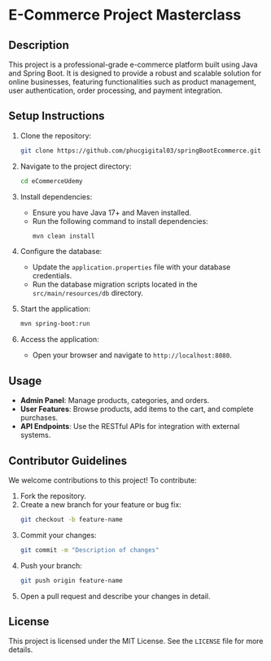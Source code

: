 
# E-Commerce Project Masterclass

## Description

This project is a professional-grade e-commerce platform built using Java
and Spring Boot. It is designed to provide a robust and scalable solution 
for online businesses, featuring functionalities such as product management,
user authentication, order processing, and payment integration.

## Setup Instructions

1. Clone the repository:
   ```bash
   git clone https://github.com/phucgigital03/springBootEcommerce.git
   ```
2. Navigate to the project directory:
   ```bash
   cd eCommerceUdemy
   ```
3. Install dependencies:
   - Ensure you have Java 17+ and Maven installed.
   - Run the following command to install dependencies:
     ```bash
     mvn clean install
     ```
4. Configure the database:
   - Update the `application.properties` file with your database credentials.
   - Run the database migration scripts located in the `src/main/resources/db` directory.

5. Start the application:
   ```bash
   mvn spring-boot:run
   ```

6. Access the application:
   - Open your browser and navigate to `http://localhost:8080`.

## Usage

- **Admin Panel**: Manage products, categories, and orders.
- **User Features**: Browse products, add items to the cart, and complete purchases.
- **API Endpoints**: Use the RESTful APIs for integration with external systems.

## Contributor Guidelines

We welcome contributions to this project! To contribute:

1. Fork the repository.
2. Create a new branch for your feature or bug fix:
   ```bash
   git checkout -b feature-name
   ```
3. Commit your changes:
   ```bash
   git commit -m "Description of changes"
   ```
4. Push your branch:
   ```bash
   git push origin feature-name
   ```
5. Open a pull request and describe your changes in detail.

## License

This project is licensed under the MIT License. See the `LICENSE` file for more details.
